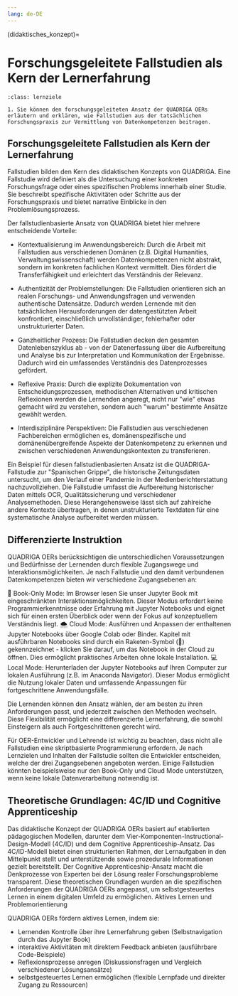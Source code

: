 ```yaml
---
lang: de-DE
---
```

(didaktisches_konzept)=
# Forschungsgeleitete Fallstudien als Kern der Lernerfahrung

```{admonition} Feinlernziel
:class: lernziele

1. Sie können den forschungsgeleiteten Ansatz der QUADRIGA OERs erläutern und erklären, wie Fallstudien aus der tatsächlichen Forschungspraxis zur Vermittlung von Datenkompetenzen beitragen.

```

## Forschungsgeleitete Fallstudien als Kern der Lernerfahrung

Fallstudien bilden den Kern des didaktischen Konzepts von QUADRIGA. Eine Fallstudie wird definiert als die Untersuchung einer konkreten Forschungsfrage oder eines spezifischen Problems innerhalb einer Studie. Sie beschreibt spezifische Aktivitäten oder Schritte aus der Forschungspraxis und bietet narrative Einblicke in den Problemlösungsprozess.

Der fallstudienbasierte Ansatz von QUADRIGA bietet hier mehrere entscheidende Vorteile:

- Kontextualisierung im Anwendungsbereich: Durch die Arbeit mit Fallstudien aus verschiedenen Domänen (z.B. Digital Humanities, Verwaltungswissenschaft) werden Datenkompetenzen nicht abstrakt, sondern im konkreten fachlichen Kontext vermittelt. Dies fördert die Transferfähigkeit und erleichtert das Verständnis der Relevanz.

- Authentizität der Problemstellungen: Die Fallstudien orientieren sich an realen Forschungs- und Anwendungsfragen und verwenden authentische Datensätze. Dadurch werden Lernende mit den tatsächlichen Herausforderungen der datengestützten Arbeit konfrontiert, einschließlich unvollständiger, fehlerhafter oder unstrukturierter Daten.

- Ganzheitlicher Prozess: Die Fallstudien decken den gesamten Datenlebenszyklus ab - von der Datenerfassung über die Aufbereitung und Analyse bis zur Interpretation und Kommunikation der Ergebnisse. Dadurch wird ein umfassendes Verständnis des Datenprozesses gefördert.

- Reflexive Praxis: Durch die explizite Dokumentation von Entscheidungsprozessen, methodischen Alternativen und kritischen Reflexionen werden die Lernenden angeregt, nicht nur "wie" etwas gemacht wird zu verstehen, sondern auch "warum" bestimmte Ansätze gewählt werden.

- Interdisziplinäre Perspektiven: Die Fallstudien aus verschiedenen Fachbereichen ermöglichen es, domänenspezifische und domänenübergreifende Aspekte der Datenkompetenz zu erkennen und zwischen verschiedenen Anwendungskontexten zu transferieren.

Ein Beispiel für diesen fallstudienbasierten Ansatz ist die QUADRIGA-Fallstudie zur "Spanischen Grippe", die historische Zeitungsdaten untersucht, um den Verlauf einer Pandemie in der Medienberichterstattung nachzuvollziehen. Die Fallstudie umfasst die Aufbereitung historischer Daten mittels OCR, Qualitätssicherung und verschiedener Analysemethoden. Diese Herangehensweise lässt sich auf zahlreiche andere Kontexte übertragen, in denen unstrukturierte Textdaten für eine systematische Analyse aufbereitet werden müssen.

## Differenzierte Instruktion

QUADRIGA OERs berücksichtigen die unterschiedlichen Voraussetzungen und Bedürfnisse der Lernenden durch flexible Zugangswege und Interaktionsmöglichkeiten. Je nach Fallstudie und den damit verbundenen Datenkompetenzen bieten wir verschiedene Zugangsebenen an:

📘 Book-Only Mode: Im Browser lesen Sie unser Jupyter Book mit eingeschränkten Interaktionsmöglichkeiten. Dieser Modus erfordert keine Programmierkenntnisse oder Erfahrung mit Jupyter Notebooks und eignet sich für einen ersten Überblick oder wenn der Fokus auf konzeptuellem Verständnis liegt.
🌨️ Cloud Mode: Ausführen und Anpassen der enthaltenen Jupyter Notebooks über Google Colab oder Binder. Kapitel mit ausführbaren Notebooks sind durch ein Raketen-Symbol (🚀) gekennzeichnet - klicken Sie darauf, um das Notebook in der Cloud zu öffnen. Dies ermöglicht praktisches Arbeiten ohne lokale Installation.
💻 Local Mode: Herunterladen der Jupyter Notebooks auf Ihren Computer zur lokalen Ausführung (z.B. im Anaconda Navigator). Dieser Modus ermöglicht die Nutzung lokaler Daten und umfassende Anpassungen für fortgeschrittene Anwendungsfälle.

Die Lernenden können den Ansatz wählen, der am besten zu ihren Anforderungen passt, und jederzeit zwischen den Methoden wechseln. Diese Flexibilität ermöglicht eine differenzierte Lernerfahrung, die sowohl Einsteigern als auch Fortgeschrittenen gerecht wird.

Für OER-Entwickler und Lehrende ist wichtig zu beachten, dass nicht alle Fallstudien eine skriptbasierte Programmierung erfordern. Je nach Lernzielen und Inhalten der Fallstudie sollten die Entwickler entscheiden, welche der drei Zugangsebenen angeboten werden. Einige Fallstudien könnten beispielsweise nur den Book-Only und Cloud Mode unterstützen, wenn keine lokale Datenverarbeitung notwendig ist.

## Theoretische Grundlagen: 4C/ID und Cognitive Apprenticeship

Das didaktische Konzept der QUADRIGA OERs basiert auf etablierten pädagogischen Modellen, darunter dem Vier-Komponenten-Instructional-Design-Modell (4C/ID) und dem Cognitive Apprenticeship-Ansatz.
Das 4C/ID-Modell bietet einen strukturierten Rahmen, der Lernaufgaben in den Mittelpunkt stellt und unterstützende sowie prozedurale Informationen gezielt bereitstellt. Der Cognitive Apprenticeship-Ansatz macht die Denkprozesse von Experten bei der Lösung realer Forschungsprobleme transparent.
Diese theoretischen Grundlagen wurden an die spezifischen Anforderungen der QUADRIGA OERs angepasst, um selbstgesteuertes Lernen in einem digitalen Umfeld zu ermöglichen.
Aktives Lernen und Problemorientierung

QUADRIGA OERs fördern aktives Lernen, indem sie:

- Lernenden Kontrolle über ihre Lernerfahrung geben (Selbstnavigation durch das Jupyter Book)
- interaktive Aktivitäten mit direktem Feedback anbieten (ausführbare Code-Beispiele)
- Reflexionsprozesse anregen (Diskussionsfragen und Vergleich verschiedener Lösungsansätze)
- selbstgesteuertes Lernen ermöglichen (flexible Lernpfade und direkter Zugang zu Ressourcen)